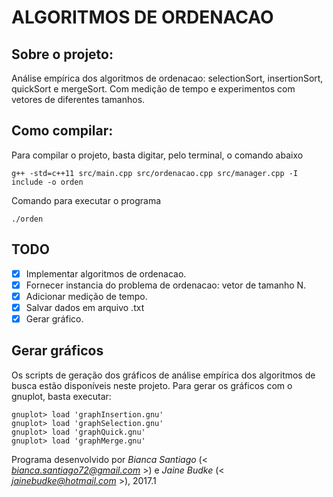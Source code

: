 # ALGORITMOS DE ORDENACAO


## Sobre o projeto:

Análise empírica dos algoritmos de ordenacao: selectionSort, insertionSort, quickSort e mergeSort. Com medição de tempo e experimentos com vetores de diferentes tamanhos.
        
        
## Como compilar:

Para compilar o projeto, basta digitar, pelo terminal, o comando abaixo

    g++ -std=c++11 src/main.cpp src/ordenacao.cpp src/manager.cpp -I include -o orden
    

Comando para executar o programa
    
    ./orden


## TODO

- [X] Implementar algoritmos de ordenacao.
- [X] Fornecer instancia do problema de ordenacao: vetor de tamanho N.
- [X] Adicionar medição de tempo.
- [X] Salvar dados em arquivo .txt
- [X] Gerar gráfico.

## Gerar gráficos

Os scripts de geração dos gráficos de análise empírica dos algoritmos de busca estão disponíveis neste projeto.
Para gerar os gráficos com o gnuplot, basta executar:

	gnuplot> load 'graphInsertion.gnu'
	gnuplot> load 'graphSelection.gnu'
	gnuplot> load 'graphQuick.gnu'
	gnuplot> load 'graphMerge.gnu'



Programa desenvolvido por _Bianca Santiago_ (< *bianca.santiago72@gmail.com* >) e _Jaine Budke_ (< *jainebudke@hotmail.com* >), 2017.1
